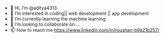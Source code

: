 - 👋 Hi, I’m @aditya4313
- 👀 I’m interested in coding|| web development || app development
- 🌱 I’m currently learning the machine learning
- 💞️ I’m looking to collaborate on ...
- 📫 How to reach me https://www.linkedin.com/in/roushan-b9a21b257/

<!---
aditya4313/aditya4313 is a ✨ special ✨ repository because its `README.md` (this file) appears on your GitHub profile.
You can click the Preview link to take a look at your changes.
--->
